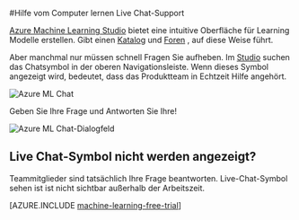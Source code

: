 <properties 
    pageTitle="Hilfe vom Computer lernen Live Chat-Support | Microsoft Azure" 
    description="Hilfe in Echtzeit für maschinelles lernen in der Cloud mit der Live-Chat-Support." 
    services="machine-learning" 
    documentationCenter="" 
    authors="garyericson" 
    manager="opapel" 
    editor="cgronlun"/>
<tags 
    ms.service="machine-learning" 
    ms.workload="data-services" 
    ms.tgt_pltfrm="na" 
    ms.devlang="na" 
    ms.topic="article" 
    ms.date="09/29/2016" 
    ms.author="garye"/>
#<a name="get-help-from-machine-learning-live-chat-support"></a>Hilfe vom Computer lernen Live Chat-Support

[Azure Machine Learning Studio](machine-learning-what-is-ml-studio.md) bietet eine intuitive Oberfläche für Learning Modelle erstellen. Gibt einen [Katalog](machine-learning-gallery-how-to-use-contribute-publish.md) und [Foren](https://social.msdn.microsoft.com/forums/azure/home?forum=MachineLearning) , auf diese Weise führt. 

Aber manchmal nur müssen schnell Fragen Sie aufheben. Im [Studio](machine-learning-what-is-ml-studio.md) suchen das Chatsymbol in der oberen Navigationsleiste.  Wenn dieses Symbol angezeigt wird, bedeutet, dass das Produktteam in Echtzeit Hilfe angehört.

![Azure ML Chat](./media/machine-learning-live-chat/AzureMLChatNavBar.png)

Geben Sie Ihre Frage und Antworten Sie Ihre!

![Azure ML Chat-Dialogfeld](./media/machine-learning-live-chat/AzureMLChat.png)

## <a name="dont-see-the-live-chat-icon"></a>Live Chat-Symbol nicht werden angezeigt?
Teammitglieder sind tatsächlich Ihre Frage beantworten. Live-Chat-Symbol sehen ist ist nicht sichtbar außerhalb der Arbeitszeit. 

[AZURE.INCLUDE [machine-learning-free-trial](../../includes/machine-learning-free-trial.md)] 
